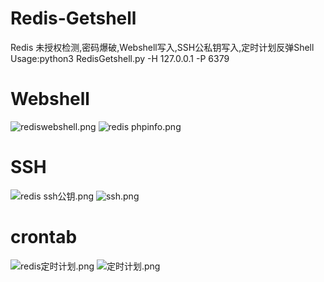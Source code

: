 # Redis-Getshell
Redis 未授权检测,密码爆破,Webshell写入,SSH公私钥写入,定时计划反弹Shell
Usage:python3 RedisGetshell.py -H 127.0.0.1 -P 6379
# Webshell
![rediswebshell.png](https://i.loli.net/2020/10/30/HKJwpAaxfVtkgj4.png)
![redis phpinfo.png](https://i.loli.net/2020/10/30/WVQBTNqxgM6E7LA.png)
# SSH
![redis ssh公钥.png](https://i.loli.net/2020/10/30/SiI9cmbUoWOMsA7.png)
![ssh.png](https://i.loli.net/2020/10/30/J72PtpDSr8dN1ys.png)
# crontab
![redis定时计划.png](https://i.loli.net/2020/10/30/sdiFhNlD2rT4SyY.png)
![定时计划.png](https://i.loli.net/2020/10/30/eGLidlZOvE5csxz.png)
